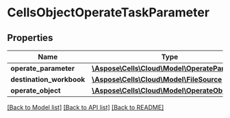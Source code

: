 # CellsObjectOperateTaskParameter

## Properties
Name | Type | Description | Notes
------------ | ------------- | ------------- | -------------
**operate_parameter** | [**\Aspose\Cells\Cloud\Model\OperateParameter**](OperateParameter.md) |  | [optional] 
**destination_workbook** | [**\Aspose\Cells\Cloud\Model\FileSource**](FileSource.md) |  | [optional] 
**operate_object** | [**\Aspose\Cells\Cloud\Model\OperateObject**](OperateObject.md) |  | [optional] 

[[Back to Model list]](../README.md#documentation-for-models) [[Back to API list]](../README.md#documentation-for-api-endpoints) [[Back to README]](../README.md)


